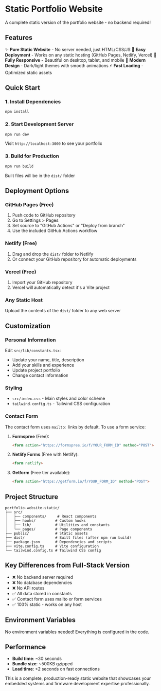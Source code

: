# Static Portfolio Website

A complete static version of the portfolio website - no backend required!

## Features

✨ **Pure Static Website** - No server needed, just HTML/CSS/JS
🚀 **Easy Deployment** - Works on any static hosting (GitHub Pages, Netlify, Vercel)
📱 **Fully Responsive** - Beautiful on desktop, tablet, and mobile
🎨 **Modern Design** - Dark/light themes with smooth animations
⚡ **Fast Loading** - Optimized static assets

## Quick Start

### 1. Install Dependencies
```bash
npm install
```

### 2. Start Development Server
```bash
npm run dev
```
Visit `http://localhost:3000` to see your portfolio

### 3. Build for Production
```bash
npm run build
```
Built files will be in the `dist/` folder

## Deployment Options

### GitHub Pages (Free)
1. Push code to GitHub repository
2. Go to Settings > Pages
3. Set source to "GitHub Actions" or "Deploy from branch"
4. Use the included GitHub Actions workflow

### Netlify (Free)
1. Drag and drop the `dist/` folder to Netlify
2. Or connect your GitHub repository for automatic deployments

### Vercel (Free)
1. Import your GitHub repository
2. Vercel will automatically detect it's a Vite project

### Any Static Host
Upload the contents of the `dist/` folder to any web server

## Customization

### Personal Information
Edit `src/lib/constants.tsx`:
- Update your name, title, description
- Add your skills and experience
- Update project portfolio
- Change contact information

### Styling
- `src/index.css` - Main styles and color scheme
- `tailwind.config.ts` - Tailwind CSS configuration

### Contact Form
The contact form uses `mailto:` links by default. To use a form service:

1. **Formspree** (Free):
   ```html
   <form action="https://formspree.io/f/YOUR_FORM_ID" method="POST">
   ```

2. **Netlify Forms** (Free with Netlify):
   ```html
   <form netlify>
   ```

3. **Getform** (Free tier available):
   ```html
   <form action="https://getform.io/f/YOUR_FORM_ID" method="POST">
   ```

## Project Structure

```
portfolio-website-static/
├── src/
│   ├── components/     # React components
│   ├── hooks/         # Custom hooks
│   ├── lib/           # Utilities and constants
│   └── pages/         # Page components
├── public/            # Static assets
├── dist/              # Built files (after npm run build)
├── package.json       # Dependencies and scripts
├── vite.config.ts     # Vite configuration
└── tailwind.config.ts # Tailwind CSS config
```

## Key Differences from Full-Stack Version

- ❌ No backend server required
- ❌ No database dependencies
- ❌ No API routes
- ✅ All data stored in constants
- ✅ Contact form uses mailto or form services
- ✅ 100% static - works on any host

## Environment Variables

No environment variables needed! Everything is configured in the code.

## Performance

- **Build time**: ~30 seconds
- **Bundle size**: ~500KB gzipped
- **Load time**: <2 seconds on fast connections

This is a complete, production-ready static website that showcases your embedded systems and firmware development expertise professionally.